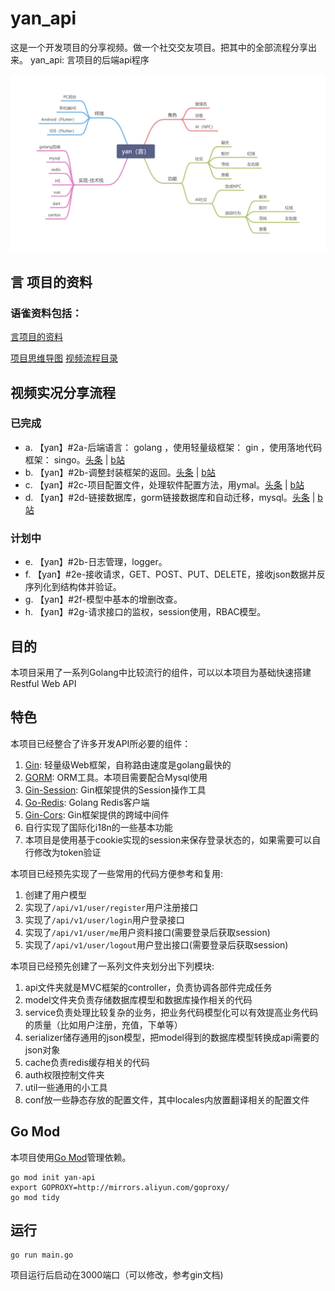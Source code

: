 # yan_api

这是一个开发项目的分享视频。做一个社交交友项目。把其中的全部流程分享出来。
yan_api: 言项目的后端api程序

![项目思维导图](https://github.com/royromny/yan-api/blob/master/assets/img/%E9%A1%B9%E7%9B%AE%E6%80%9D%E7%BB%B4%E5%AF%BC%E5%9B%BE.jpg?raw=true)

## 言 项目的资料
### 语雀资料包括：
[言项目的资料](https://www.yuque.com/books/share/e96b3f14-1746-4780-b4b1-c09fa23820b7)

[项目思维导图](https://www.yuque.com/docs/share/2b643335-2fad-4582-8e6b-249bf01239d6)
[视频流程目录](https://www.yuque.com/docs/share/b8058c87-3eaa-442f-a0f0-e3765dde183b)

## 视频实况分享流程
### 已完成
- a. 【yan】#2a-后端语言： golang ，使用轻量级框架： gin ，使用落地代码框架： singo。[头条](https://www.ixigua.com/i6859617878241444366/) | [b站](https://www.bilibili.com/video/BV15Z4y1K7sC/)
- b. 【yan】#2b-调整封装框架的返回。[头条](https://www.ixigua.com/i6859648336010576398/) | [b站](https://www.bilibili.com/video/BV1uA411e7X9/)
- c. 【yan】#2c-项目配置文件，处理软件配置方法，用ymal。[头条](https://www.ixigua.com/i6859999281500127755/) | [b站](https://www.bilibili.com/video/BV1Vf4y197Zs/)
- d. 【yan】#2d-链接数据库，gorm链接数据库和自动迁移，mysql。[头条](https://www.ixigua.com/i6860010156923552270/) | [b站](https://www.bilibili.com/video/BV1xZ4y1M76D/)

### 计划中
- e. 【yan】#2b-日志管理，logger。
- f. 【yan】#2e-接收请求，GET、POST、PUT、DELETE，接收json数据并反序列化到结构体并验证。
- g. 【yan】#2f-模型中基本的增删改查。
- h. 【yan】#2g-请求接口的监权，session使用，RBAC模型。

## 目的

本项目采用了一系列Golang中比较流行的组件，可以以本项目为基础快速搭建Restful Web API

## 特色

本项目已经整合了许多开发API所必要的组件：

1. [Gin](https://github.com/gin-gonic/gin): 轻量级Web框架，自称路由速度是golang最快的 
2. [GORM](http://gorm.io/docs/index.html): ORM工具。本项目需要配合Mysql使用 
3. [Gin-Session](https://github.com/gin-contrib/sessions): Gin框架提供的Session操作工具
4. [Go-Redis](https://github.com/go-redis/redis): Golang Redis客户端
5. [Gin-Cors](https://github.com/gin-contrib/cors): Gin框架提供的跨域中间件
6. 自行实现了国际化i18n的一些基本功能
7. 本项目是使用基于cookie实现的session来保存登录状态的，如果需要可以自行修改为token验证

本项目已经预先实现了一些常用的代码方便参考和复用:

1. 创建了用户模型
2. 实现了```/api/v1/user/register```用户注册接口
3. 实现了```/api/v1/user/login```用户登录接口
4. 实现了```/api/v1/user/me```用户资料接口(需要登录后获取session)
5. 实现了```/api/v1/user/logout```用户登出接口(需要登录后获取session)

本项目已经预先创建了一系列文件夹划分出下列模块:

1. api文件夹就是MVC框架的controller，负责协调各部件完成任务
2. model文件夹负责存储数据库模型和数据库操作相关的代码
3. service负责处理比较复杂的业务，把业务代码模型化可以有效提高业务代码的质量（比如用户注册，充值，下单等）
4. serializer储存通用的json模型，把model得到的数据库模型转换成api需要的json对象
5. cache负责redis缓存相关的代码
6. auth权限控制文件夹
7. util一些通用的小工具
8. conf放一些静态存放的配置文件，其中locales内放置翻译相关的配置文件


## Go Mod

本项目使用[Go Mod](https://github.com/golang/go/wiki/Modules)管理依赖。

```shell
go mod init yan-api
export GOPROXY=http://mirrors.aliyun.com/goproxy/
go mod tidy
```

## 运行

```shell
go run main.go
```

项目运行后启动在3000端口（可以修改，参考gin文档)
